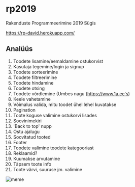 # rp2019
Rakenduste Programmeerimine 2019 Sügis

https://rp-david.herokuapp.com/

## Analüüs
1) Toodete lisamine/eemaldamine ostukorvist
2) Kasutaja tegemine/login ja signup
3) Toodete sorteerimine
4) Toodete filtreerimine
5) Toodete hindamine
6) Toodete otsing
7) Toodete võrdlemine (Umbes nagu (https://www.1a.ee's)
8) Keele vahetamine
9) Võimalus valida, mitu toodet ühel lehel kuvatakse
10) Pagination
11) Toote koguse valimine ostukorvi lisades
12) Soovinimekiri
13) 'Back to top' nupp
14) Ostu ajalugu
15) Soovitatud tooted
16) Footer
17) Toodete valimine toodete kategooriast
18) Reklaamid?
19) Kuumakse arvutamine
20) Täpsem toote info
21) Toote värvi, suuruse jm. valimine


![meme](https://i.redd.it/kn5pz47ydjo31.jpg)
